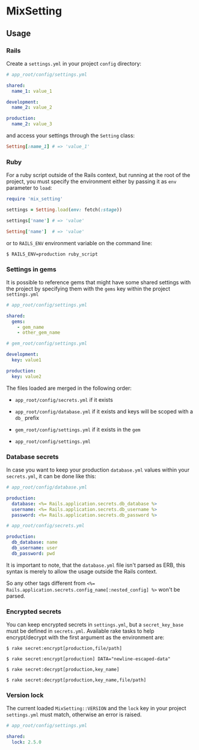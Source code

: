 # MixSetting

## Usage

### Rails

Create a `settings.yml` in your project `config` directory:

```yaml
# app_root/config/settings.yml

shared:
  name_1: value_1

development:
  name_2: value_2

production:
  name_2: value_3
```

and access your settings through the `Setting` class:

```ruby
Setting[:name_1] # => 'value_1'
```

### Ruby

For a ruby script outside of the Rails context, but running at the root of the project,
you must specify the environment either by passing it as `env` parameter to `load`:

```ruby
require 'mix_setting'

settings = Setting.load(env: fetch(:stage))

settings['name'] # => 'value'

Setting['name']  # => 'value'
```

or to `RAILS_ENV` environment variable on the command line:

    $ RAILS_ENV=production ruby_script

### Settings in gems

It is possible to reference gems that might have some shared settings with the project
by specifying them with the `gems` key within the project `settings.yml`

```yaml
# app_root/config/settings.yml

shared:
  gems:
    - gem_name
    - other_gem_name
```

```yaml
# gem_root/config/settings.yml

development:
  key: value1

production:
  key: value2
```

The files loaded are merged in the following order:

* `app_root/config/secrets.yml` if it exists

* `app_root/config/database.yml` if it exists and keys will be scoped with a `db_` prefix

* `gem_root/config/settings.yml` if it exists in the `gem`

* `app_root/config/settings.yml`

### Database secrets

In case you want to keep your production `database.yml` values within your `secrets.yml`,
it can be done like this:

```yaml
# app_root/config/database.yml

production:
  database: <%= Rails.application.secrets.db_database %>
  username: <%= Rails.application.secrets.db_username %>
  password: <%= Rails.application.secrets.db_password %>
```

```yaml
# app_root/config/secrets.yml

production:
  db_database: name
  db_username: user
  db_password: pwd
```

It is important to note, that the `database.yml` file isn't parsed as ERB,
this syntax is merely to allow the usage outside the Rails context.

So any other tags different from `<%= Rails.application.secrets.config_name[:nested_config] %>` won't be parsed.

### Encrypted secrets

You can keep encrypted secrets in `settings.yml`, but a `secret_key_base` must be defined in `secrets.yml`.
Available rake tasks to help encrypt/decrypt with the first argument as the environment are:

    $ rake secret:encrypt[production,file/path]

    $ rake secret:encrypt[production] DATA="newline-escaped-data"

    $ rake secret:decrypt[production,key_name]

    $ rake secret:decrypt[production,key_name,file/path]

### Version lock

The current loaded `MixSetting::VERSION` and the `lock` key in your project `settings.yml` must match,
otherwise an error is raised.

```yaml
# app_root/config/settings.yml

shared:
  lock: 2.5.0
```
